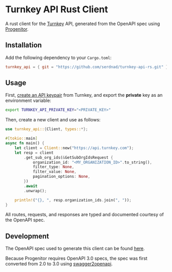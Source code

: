 # Turnkey API Rust Client

A rust client for the [Turnkey](https://www.turnkey.com/) API, generated from the OpenAPI spec using [Progenitor](https://github.com/oxidecomputer/progenitor).

## Installation

Add the following dependency to your `Cargo.toml`:

```toml
turnkey_api = { git = "https://github.com/serdnad/turnkey-api-rs.git" }
```

## Usage

First, [create an API keypair](https://docs.turnkey.com/getting-started/quickstart) from Turnkey, and export the **private** key as an environment variable:

```sh
export TURNKEY_API_PRIVATE_KEY="<PRIVATE_KEY>"
```

Then, create a new client and use as follows:

```rust
use turnkey_api::{Client, types::*};

#[tokio::main]
async fn main() {
    let client = Client::new("https://api.turnkey.com");
    let resp = client
        .get_sub_org_ids(&GetSubOrgIdsRequest {
            organization_id: "<MY_ORGANIZATION_ID>".to_string(),
            filter_type: None,
            filter_value: None,
            pagination_options: None,
        })
        .await
        .unwrap();

    println!("{}, ", resp.organization_ids.join(", "));
}

```

All routes, requests, and responses are typed and documented courtesy of the OpenAPI spec.

## Development

The OpenAPI spec used to generate this client can be found [here](https://github.com/tkhq/docs/blob/main-legacy/api/public_api.swagger.json).

Because Progenitor requires OpenAPI 3.0 specs, the spec was first converted from 2.0 to 3.0 using [swagger2openapi](https://github.com/Mermade/oas-kit/blob/main/packages/swagger2openapi/README.md).
